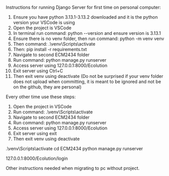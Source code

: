 Instructions for running Django Server for first time on personal computer:
1. Ensure you have python 3.13.1-3.13.2 downloaded and it is the python version your VSCode is using
2. Open the project is VSCode
3. In terminal run command: python --version and ensure version is 3.13.1
4. Ensure there is no venv folder, then run command: python -m venv venv
5. Then command: .\venv\Scripts\activate
6. Then: pip install -r requirements.txt
7. Navigate to second ECM2434 folder
8. Run command: python manage.py runserver
9. Access server using 127.0.0.1:8000/Ecolution
10. Exit server using Ctrl+C
11. Then exit venv using deactivate
(Do not be surprised if your venv folder does not upload when committing, it is meant to be ignored and not be on the github, they are personal)

Every other time use these steps:
1. Open the project in VSCode
2. Run command: .\venv\Scripts\activate
3. Navigate to second ECM2434 folder
4. Run command: python manage.py runserver
5. Access server using 127.0.0.1:8000/Ecolution
6. Exit server using exit
7. Then exit venv using deactivate

.\venv\Scripts\activate
cd ECM2434
python manage.py runserver

127.0.0.1:8000/Ecolution/login

Other instructions needed when migrating to pc without project.
